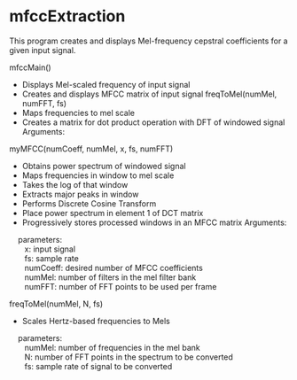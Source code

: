 # mfccExtraction
This program creates and displays Mel-frequency cepstral coefficients for a given input signal. </br>

mfccMain()
  - Displays Mel-scaled frequency of input signal
  - Creates and displays MFCC matrix of input signal freqToMel(numMel, numFFT, fs)
  - Maps frequencies to mel scale
  - Creates a matrix for dot product operation with DFT of windowed signal Arguments:
    
myMFCC(numCoeff, numMel, x, fs, numFFT)
  - Obtains power spectrum of windowed signal
  - Maps frequencies in window to mel scale
  - Takes the log of that window
  - Extracts major peaks in window
  - Performs Discrete Cosine Transform
  - Place power spectrum in element 1 of DCT matrix
  - Progressively stores processed windows in an MFCC matrix Arguments:
  
  &nbsp;&nbsp;&nbsp; parameters: </br>
    &nbsp;&nbsp;&nbsp;&nbsp;&nbsp;&nbsp; x: input signal </br>
    &nbsp;&nbsp;&nbsp;&nbsp;&nbsp;&nbsp; fs: sample rate </br>
    &nbsp;&nbsp;&nbsp;&nbsp;&nbsp;&nbsp; numCoeff: desired number of MFCC coefficients </br>
    &nbsp;&nbsp;&nbsp;&nbsp;&nbsp;&nbsp; numMel: number of filters in the mel filter bank </br>
    &nbsp;&nbsp;&nbsp;&nbsp;&nbsp;&nbsp; numFFT: number of FFT points to be used per frame </br>

freqToMel(numMel, N, fs)
  - Scales Hertz-based frequencies to Mels
  
  &nbsp;&nbsp;&nbsp; parameters:</br>
    &nbsp;&nbsp;&nbsp;&nbsp;&nbsp;&nbsp; numMel: number of frequencies in the mel bank </br>
    &nbsp;&nbsp;&nbsp;&nbsp;&nbsp;&nbsp; N: number of FFT points in the spectrum to be converted </br>
    &nbsp;&nbsp;&nbsp;&nbsp;&nbsp;&nbsp; fs: sample rate of signal to be converted </br>
